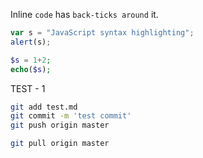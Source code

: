 
Inline `code` has `back-ticks around` it.

```javascript
var s = "JavaScript syntax highlighting";
alert(s);
```

```PHP
$s = 1+2;
echo($s);
```
TEST - 1
```bash
git add test.md 
git commit -m 'test commit'
git push origin master

git pull origin master
```
